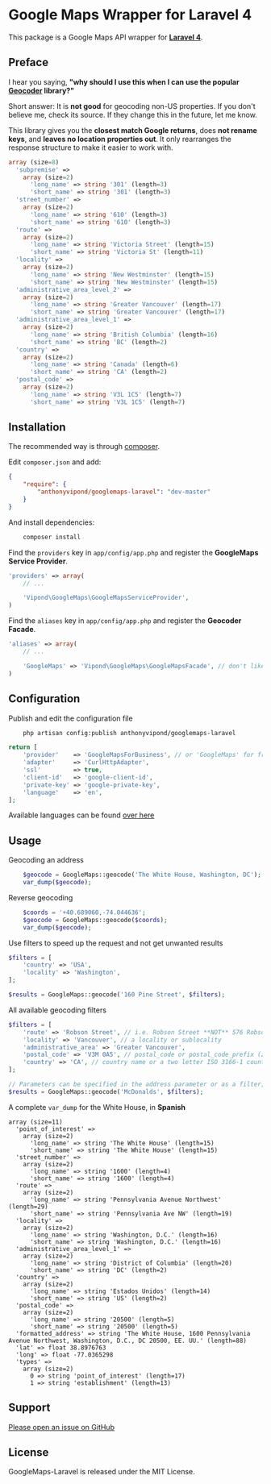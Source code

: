 Google Maps Wrapper for Laravel 4
======================

This package is a Google Maps API wrapper
for [**Laravel 4**](http://laravel.com/).

Preface
------------

I hear you saying, **"why should I use this when I can use the popular [**Geocoder**](https://github.com/geocoder-php/Geocoder) library?"**

Short answer: It is **not good** for geocoding non-US properties. If you don't believe me, check its source. If they change this in the future, let me know.

This library gives you the **closest match Google returns**, does **not rename keys**, and **leaves no location properties out**. It only rearranges the response structure to make it easier to work with.

```php
array (size=8)
  'subpremise' => 
    array (size=2)
      'long_name' => string '301' (length=3)
      'short_name' => string '301' (length=3)
  'street_number' => 
    array (size=2)
      'long_name' => string '610' (length=3)
      'short_name' => string '610' (length=3)
  'route' => 
    array (size=2)
      'long_name' => string 'Victoria Street' (length=15)
      'short_name' => string 'Victoria St' (length=11)
  'locality' => 
    array (size=2)
      'long_name' => string 'New Westminster' (length=15)
      'short_name' => string 'New Westminster' (length=15)
  'administrative_area_level_2' => 
    array (size=2)
      'long_name' => string 'Greater Vancouver' (length=17)
      'short_name' => string 'Greater Vancouver' (length=17)
  'administrative_area_level_1' => 
    array (size=2)
      'long_name' => string 'British Columbia' (length=16)
      'short_name' => string 'BC' (length=2)
  'country' => 
    array (size=2)
      'long_name' => string 'Canada' (length=6)
      'short_name' => string 'CA' (length=2)
  'postal_code' => 
    array (size=2)
      'long_name' => string 'V3L 1C5' (length=7)
      'short_name' => string 'V3L 1C5' (length=7)
```

Installation
------------

The recommended way is through [composer](http://getcomposer.org).

Edit `composer.json` and add:

```json
{
    "require": {
        "anthonyvipond/googlemaps-laravel": "dev-master"
    }
}
```

And install dependencies:

```bash
    composer install
```

Find the `providers` key in `app/config/app.php` and register the **GoogleMaps Service Provider**.

```php
'providers' => array(
    // ...

    'Vipond\GoogleMaps\GoogleMapsServiceProvider',
)
```

Find the `aliases` key in `app/config/app.php` and register the **Geocoder Facade**.

```php
'aliases' => array(
    // ...

    'GoogleMaps' => 'Vipond\GoogleMaps\GoogleMapsFacade', // don't like this alias? change it.
)
```

Configuration
-------------

Publish and edit the configuration file

```bash
    php artisan config:publish anthonyvipond/googlemaps-laravel
```

```php
return [
    'provider'    => 'GoogleMapsForBusiness', // or 'GoogleMaps' for free accounts
    'adapter'     => 'CurlHttpAdapter',
    'ssl'         => true,
    'client-id'   => 'google-client-id',
    'private-key' => 'google-private-key',
    'language'    => 'en',
];
```

Available languages can be found [over here](https://developers.google.com/maps/faq#languagesupport)

Usage
-----

Geocoding an address
```php
    $geocode = GoogleMaps::geocode('The White House, Washington, DC');
    var_dump($geocode);
```

Reverse geocoding
```php
    $coords = '+40.689060,-74.044636';
    $geocode = GoogleMaps::geocode($coords);
    var_dump($geocode);
```

Use filters to speed up the request and not get unwanted results
```php
$filters = [
    'country' => 'USA',
    'locality' => 'Washington',
];

$results = GoogleMaps::geocode('160 Pine Street', $filters);
```

All available geocoding filters
```php
$filters = [
    'route' => 'Robson Street', // i.e. Robson Street **NOT** 576 Robson Street
    'locality' => 'Vancouver', // a locality or sublocality
    'administrative_area' => 'Greater Vancouver',
    'postal_code' => 'V3M 0A5', // postal_code or postal_code_prefix (zipcodes, too)
    'country' => 'CA', // country name or a two letter ISO 3166-1 country code.
];

// Parameters can be specified in the address parameter or as a filter, but not both!
$results = GoogleMaps::geocode('McDonalds', $filters);
```

A complete `var_dump` for the White House, in **Spanish**

```
array (size=11)
  'point_of_interest' => 
    array (size=2)
      'long_name' => string 'The White House' (length=15)
      'short_name' => string 'The White House' (length=15)
  'street_number' => 
    array (size=2)
      'long_name' => string '1600' (length=4)
      'short_name' => string '1600' (length=4)
  'route' => 
    array (size=2)
      'long_name' => string 'Pennsylvania Avenue Northwest' (length=29)
      'short_name' => string 'Pennsylvania Ave NW' (length=19)
  'locality' => 
    array (size=2)
      'long_name' => string 'Washington, D.C.' (length=16)
      'short_name' => string 'Washington, D.C.' (length=16)
  'administrative_area_level_1' => 
    array (size=2)
      'long_name' => string 'District of Columbia' (length=20)
      'short_name' => string 'DC' (length=2)
  'country' => 
    array (size=2)
      'long_name' => string 'Estados Unidos' (length=14)
      'short_name' => string 'US' (length=2)
  'postal_code' => 
    array (size=2)
      'long_name' => string '20500' (length=5)
      'short_name' => string '20500' (length=5)
  'formatted_address' => string 'The White House, 1600 Pennsylvania Avenue Northwest, Washington, D.C., DC 20500, EE. UU.' (length=88)
  'lat' => float 38.8976763
  'long' => float -77.0365298
  'types' => 
    array (size=2)
      0 => string 'point_of_interest' (length=17)
      1 => string 'establishment' (length=13)
```

Support
-------

[Please open an issue on GitHub](https://github.com/anthonyvipond/googlemaps-laravel/issues)


License
-------

GoogleMaps-Laravel is released under the MIT License.